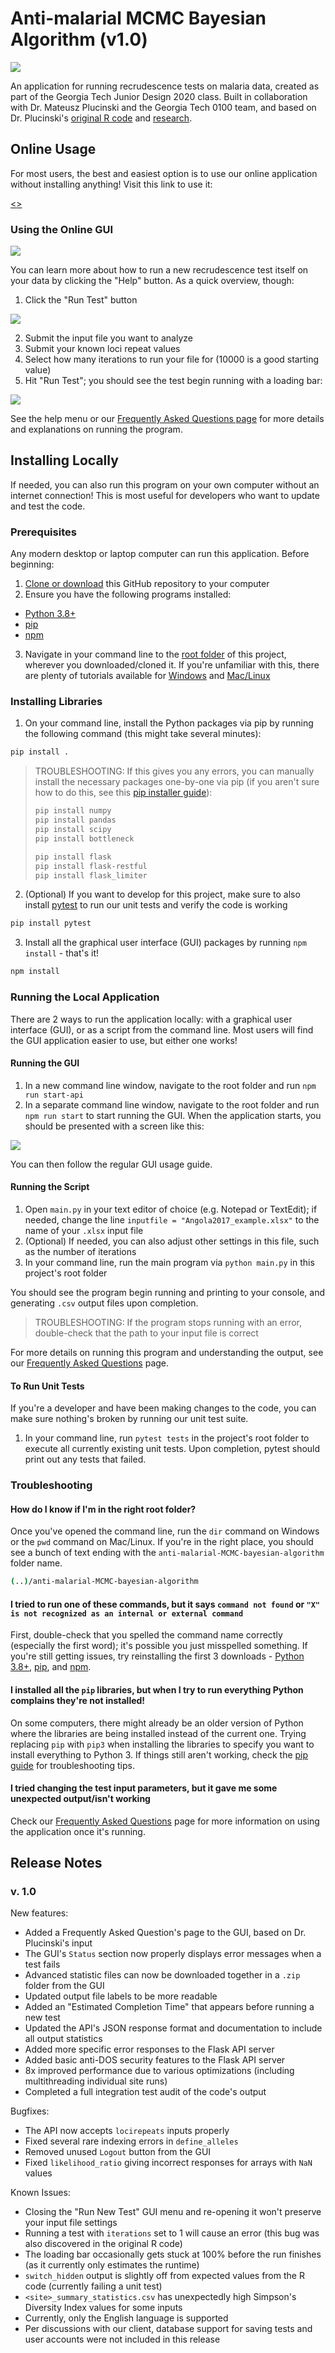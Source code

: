 # Anti-malarial MCMC Bayesian Algorithm (v1.0)

![](./img/expo_banner.jpg)

An application for running recrudescence tests on malaria data, created as part of the Georgia Tech Junior Design 2020 class. Built in collaboration with Dr. Mateusz Plucinski and the Georgia Tech 0100 team, and based on Dr. Plucinski's [original R code](https://github.com/MateuszPlucinski/BayesianMicrosatellite) and [research](https://aac.asm.org/content/59/10/6096).

## Online Usage

For most users, the best and easiest option is to use our online application without installing anything! Visit this link to use it:

[<<Final URL TBD>>]()

### Using the Online GUI

![](./img/start_gui.png)

You can learn more about how to run a new recrudescence test itself on your data by clicking the "Help" button. As a quick overview, though:

1.  Click the "Run Test" button

![](./img/run_menu.png)

2.  Submit the input file you want to analyze
3.  Submit your known loci repeat values
4.  Select how many iterations to run your file for (10000 is a good starting value)
5.  Hit "Run Test"; you should see the test begin running with a loading bar:

![](./img/loading_bar.png)

See the help menu or our [Frequently Asked Questions page](https://docs.google.com/document/d/14xnfxBzDkTYQqryIv3YDtga34cPTaUkFUND-bL-N7UY/edit?usp=sharing) for more details and explanations on running the program.

## Installing Locally

If needed, you can also run this program on your own computer without an internet connection! This is most useful for developers who want to update and test the code.

### Prerequisites

Any modern desktop or laptop computer can run this application. Before beginning:

1.  [Clone or download](https://docs.github.com/en/free-pro-team@latest/github/creating-cloning-and-archiving-repositories/cloning-a-repository) this GitHub repository to your computer
2.  Ensure you have the following programs installed:

-   [Python 3.8+](https://www.python.org/downloads/)
-   [pip](https://pip.pypa.io/en/stable/installing/)
-   [npm](https://www.npmjs.com/get-npm)

3.  Navigate in your command line to the [root folder](https://www.lifewire.com/what-is-a-root-folder-or-root-directory-2625989) of this project, wherever you downloaded/cloned it. If you're unfamiliar with this, there are plenty of tutorials available for [Windows](https://www.howtogeek.com/659411/how-to-change-directories-in-command-prompt-on-windows-10/) and [Mac/Linux](https://www.lifewire.com/uses-of-command-cd-2201063)

### Installing Libraries

1.  On your command line, install the Python packages via pip by running the following command (this might take several minutes):

```bash
pip install .
```

> TROUBLESHOOTING: If this gives you any errors, you can manually install the necessary packages one-by-one via pip (if you aren't sure how to do this, see this [pip installer guide](https://packaging.python.org/tutorials/installing-packages/)):
>
>    ```bash
>    pip install numpy
>    pip install pandas
>    pip install scipy
>    pip install bottleneck
>
>    pip install flask
>    pip install flask-restful
>    pip install flask_limiter
>    ```

2.  (Optional) If you want to develop for this project, make sure to also install [pytest](https://docs.pytest.org/en/stable/getting-started.html) to run our unit tests and verify the code is working

```bash
pip install pytest
```

3.  Install all the graphical user interface (GUI) packages by running `npm install` - that's it!

```bash
npm install
```

### Running the Local Application

There are 2 ways to run the application locally: with a graphical user interface (GUI), or as a script from the command line. Most users will find the GUI application easier to use, but either one works!

#### Running the GUI

1.  In a new command line window, navigate to the root folder and run `npm run start-api`
2.  In a separate command line window, navigate to the root folder and run `npm run start` to start running the GUI. When the application starts, you should be presented with a screen like this:

![](./img/start_gui.png)

You can then follow the regular GUI usage guide.

#### Running the Script

1.  Open `main.py` in your text editor of choice (e.g. Notepad or TextEdit); if needed, change the line `inputfile = "Angola2017_example.xlsx"` to the name of your `.xlsx` input file
2.  (Optional) If needed, you can also adjust other settings in this file, such as the number of iterations
3.  In your command line, run the main program via `python main.py` in this project's root folder

You should see the program begin running and printing to your console, and generating `.csv` output files upon completion.

> TROUBLESHOOTING: If the program stops running with an error, double-check that the path to your input file is correct

For more details on running this program and understanding the output, see our [Frequently Asked Questions](https://docs.google.com/document/d/14xnfxBzDkTYQqryIv3YDtga34cPTaUkFUND-bL-N7UY/edit?usp=sharing) page.

#### To Run Unit Tests

If you're a developer and have been making changes to the code, you can make sure nothing's broken by running our unit test suite.

1.  In your command line, run `pytest tests` in the project's root folder to execute all currently existing unit tests. Upon completion, pytest should print out any tests that failed.

### Troubleshooting

#### How do I know if I'm in the right root folder?

Once you've opened the command line, run the `dir` command on Windows or the `pwd` command on Mac/Linux. If you're in the right place, you should see a bunch of text ending with the `anti-malarial-MCMC-bayesian-algorithm` folder name.

```bash
(..)/anti-malarial-MCMC-bayesian-algorithm
```

#### I tried to run one of these commands, but it says `command not found` or `"X" is not recognized as an internal or external command`

First, double-check that you spelled the command name correctly (especially the first word); it's possible you just misspelled something. If you're still getting issues, try reinstalling the first 3 downloads - [Python 3.8+](https://www.python.org/downloads/), [pip](https://pip.pypa.io/en/stable/installing/), and [npm](https://www.npmjs.com/get-npm).

#### I installed all the `pip` libraries, but when I try to run everything Python complains they're not installed!

On some computers, there might already be an older version of Python where the libraries are being installed instead of the current one. Trying replacing `pip` with `pip3` when installing the libraries to specify you want to install everything to Python 3. If things still aren't working, check the [pip guide](https://packaging.python.org/tutorials/installing-packages/) for troubleshooting tips.

#### I tried changing the test input parameters, but it gave me some unexpected output/isn't working

Check our [Frequently Asked Questions](https://docs.google.com/document/d/14xnfxBzDkTYQqryIv3YDtga34cPTaUkFUND-bL-N7UY/edit?usp=sharing) page for more information on using the application once it's running.

## Release Notes

### v. 1.0

New features:

-   Added a Frequently Asked Question's page to the GUI, based on Dr. Plucinski's input
-   The GUI's `Status` section now properly displays error messages when a test fails
-   Advanced statistic files can now be downloaded together in a `.zip` folder from the GUI
-   Updated output file labels to be more readable
-   Added an "Estimated Completion Time" that appears before running a new test
-   Updated the API's JSON response format and documentation to include all output statistics
-   Added more specific error responses to the Flask API server
-   Added basic anti-DOS security features to the Flask API server
-   8x improved performance due to various optimizations (including multithreading individual site runs)
-   Completed a full integration test audit of the code's output

Bugfixes:

-   The API now accepts `locirepeats` inputs properly
-   Fixed several rare indexing errors in `define_alleles`
-   Removed unused `Logout` button from the GUI
-   Fixed `likelihood_ratio` giving incorrect responses for arrays with `NaN` values

Known Issues:

-   Closing the "Run New Test" GUI menu and re-opening it won't preserve your input file settings
-   Running a test with `iterations` set to 1 will cause an error (this bug was also discovered in the original R code)
-   The loading bar occasionally gets stuck at 100% before the run finishes (as it currently only estimates the runtime)
-   `switch_hidden` output is slightly off from expected values from the R code (currently failing a unit test)
-   `<site>_summary_statistics.csv` has unexpectedly high Simpson's Diversity Index values for some inputs
-   Currently, only the English language is supported
-   Per discussions with our client, database support for saving tests and user accounts were not included in this release
